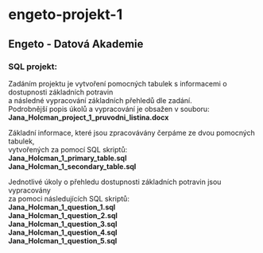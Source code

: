 # engeto-projekt-1

## Engeto - Datová Akademie

### SQL projekt:

Zadáním projektu je vytvoření pomocných tabulek s informacemi o dostupnosti základních potravin<br />
a následné vypracování základních přehledů dle zadání.<br />
Podrobnější popis úkolů a vypracování je obsažen v souboru:<br /> 
**Jana_Holcman_project_1_pruvodni_listina.docx**

Základní informace, které jsou zpracovávány čerpáme ze dvou pomocných tabulek,<br /> 
vytvořených za pomocí SQL skriptů:<br /> 
**Jana_Holcman_1_primary_table.sql**<br />
**Jana_Holcman_1_secondary_table.sql**

Jednotlivé úkoly o přehledu dostupnosti základních potravin jsou vypracovány<br /> 
za pomoci následujících SQL skriptů:<br />
**Jana_Holcman_1_question_1.sql**<br />
**Jana_Holcman_1_question_2.sql**<br />
**Jana_Holcman_1_question_3.sql**<br />
**Jana_Holcman_1_question_4.sql**<br />
**Jana_Holcman_1_question_5.sql**

